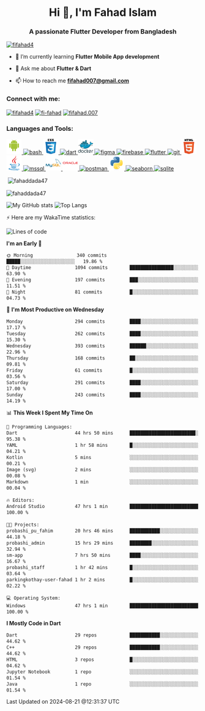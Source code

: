 <h1 align="center">Hi 👋, I'm Fahad Islam</h1>
<h3 align="center">A passionate Flutter Developer from Bangladesh</h3>

<p align="left"> <a href="https://twitter.com/fifahad4" target="blank"><img src="https://img.shields.io/twitter/follow/fifahad4?logo=twitter&style=for-the-badge" alt="fifahad4" /></a> </p>

- 🌱 I’m currently learning **Flutter Mobile App development**

- 💬 Ask me about **Flutter & Dart**

- 📫 How to reach me **fifahad007@gmail.com**

<h3 align="left">Connect with me:</h3>
<p align="left">
<a href="https://twitter.com/fifahad4" target="blank"><img align="center" src="https://raw.githubusercontent.com/rahuldkjain/github-profile-readme-generator/master/src/images/icons/Social/twitter.svg" alt="fifahad4" height="30" width="40" /></a>
<a href="https://linkedin.com/in/fi-fahad" target="blank"><img align="center" src="https://raw.githubusercontent.com/rahuldkjain/github-profile-readme-generator/master/src/images/icons/Social/linked-in-alt.svg" alt="fi-fahad" height="30" width="40" /></a>
<a href="https://fb.com/fifahad.007" target="blank"><img align="center" src="https://raw.githubusercontent.com/rahuldkjain/github-profile-readme-generator/master/src/images/icons/Social/facebook.svg" alt="fifahad.007" height="30" width="40" /></a>
</p>

<h3 align="left">Languages and Tools:</h3>
<p align="left"> <a href="https://developer.android.com" target="_blank" rel="noreferrer"> <img src="https://raw.githubusercontent.com/devicons/devicon/master/icons/android/android-original-wordmark.svg" alt="android" width="40" height="40"/> </a> <a href="https://www.gnu.org/software/bash/" target="_blank" rel="noreferrer"> <img src="https://www.vectorlogo.zone/logos/gnu_bash/gnu_bash-icon.svg" alt="bash" width="40" height="40"/> </a> <a href="https://www.w3schools.com/css/" target="_blank" rel="noreferrer"> <img src="https://raw.githubusercontent.com/devicons/devicon/master/icons/css3/css3-original-wordmark.svg" alt="css3" width="40" height="40"/> </a> <a href="https://dart.dev" target="_blank" rel="noreferrer"> <img src="https://www.vectorlogo.zone/logos/dartlang/dartlang-icon.svg" alt="dart" width="40" height="40"/> </a> <a href="https://www.docker.com/" target="_blank" rel="noreferrer"> <img src="https://raw.githubusercontent.com/devicons/devicon/master/icons/docker/docker-original-wordmark.svg" alt="docker" width="40" height="40"/> </a> <a href="https://www.figma.com/" target="_blank" rel="noreferrer"> <img src="https://www.vectorlogo.zone/logos/figma/figma-icon.svg" alt="figma" width="40" height="40"/> </a> <a href="https://firebase.google.com/" target="_blank" rel="noreferrer"> <img src="https://www.vectorlogo.zone/logos/firebase/firebase-icon.svg" alt="firebase" width="40" height="40"/> </a> <a href="https://flutter.dev" target="_blank" rel="noreferrer"> <img src="https://www.vectorlogo.zone/logos/flutterio/flutterio-icon.svg" alt="flutter" width="40" height="40"/> </a> <a href="https://git-scm.com/" target="_blank" rel="noreferrer"> <img src="https://www.vectorlogo.zone/logos/git-scm/git-scm-icon.svg" alt="git" width="40" height="40"/> </a> <a href="https://www.w3.org/html/" target="_blank" rel="noreferrer"> <img src="https://raw.githubusercontent.com/devicons/devicon/master/icons/html5/html5-original-wordmark.svg" alt="html5" width="40" height="40"/> </a> <a href="https://www.java.com" target="_blank" rel="noreferrer"> <img src="https://raw.githubusercontent.com/devicons/devicon/master/icons/java/java-original.svg" alt="java" width="40" height="40"/> </a> <a href="https://www.microsoft.com/en-us/sql-server" target="_blank" rel="noreferrer"> <img src="https://www.svgrepo.com/show/303229/microsoft-sql-server-logo.svg" alt="mssql" width="40" height="40"/> </a> <a href="https://www.mysql.com/" target="_blank" rel="noreferrer"> <img src="https://raw.githubusercontent.com/devicons/devicon/master/icons/mysql/mysql-original-wordmark.svg" alt="mysql" width="40" height="40"/> </a> <a href="https://www.oracle.com/" target="_blank" rel="noreferrer"> <img src="https://raw.githubusercontent.com/devicons/devicon/master/icons/oracle/oracle-original.svg" alt="oracle" width="40" height="40"/> </a> <a href="https://postman.com" target="_blank" rel="noreferrer"> <img src="https://www.vectorlogo.zone/logos/getpostman/getpostman-icon.svg" alt="postman" width="40" height="40"/> </a> <a href="https://www.python.org" target="_blank" rel="noreferrer"> <img src="https://raw.githubusercontent.com/devicons/devicon/master/icons/python/python-original.svg" alt="python" width="40" height="40"/> </a> <a href="https://seaborn.pydata.org/" target="_blank" rel="noreferrer"> <img src="https://seaborn.pydata.org/_images/logo-mark-lightbg.svg" alt="seaborn" width="40" height="40"/> </a> <a href="https://www.sqlite.org/" target="_blank" rel="noreferrer"> <img src="https://www.vectorlogo.zone/logos/sqlite/sqlite-icon.svg" alt="sqlite" width="40" height="40"/> </a> </p>

<p>&nbsp;<img align="center" src="https://github-readme-stats.vercel.app/api?username=fahaddada47&show_icons=true&locale=en" alt="fahaddada47" /></p>

<p><img align="center" src="https://github-readme-streak-stats.herokuapp.com/?user=fahaddada47&theme=dark" alt="fahaddada47" /></p>


![My GitHub stats](https://github-readme-stats.vercel.app/api?username=Fahaddada47&show_icons=true&theme=radical)
![Top Langs](https://github-readme-stats.vercel.app/api/top-langs/?username=Fahaddada47&layout=donut)


⚡ Here are my WakaTime statistics:

<!--START_SECTION:waka-->
![Lines of code](https://img.shields.io/badge/From%20Hello%20World%20I%27ve%20Written-1.0%20million%20lines%20of%20code-blue)

**I'm an Early 🐤** 

```text
🌞 Morning                340 commits         █████░░░░░░░░░░░░░░░░░░░░   19.86 % 
🌆 Daytime                1094 commits        ████████████████░░░░░░░░░   63.90 % 
🌃 Evening                197 commits         ███░░░░░░░░░░░░░░░░░░░░░░   11.51 % 
🌙 Night                  81 commits          █░░░░░░░░░░░░░░░░░░░░░░░░   04.73 % 
```
📅 **I'm Most Productive on Wednesday** 

```text
Monday                   294 commits         ████░░░░░░░░░░░░░░░░░░░░░   17.17 % 
Tuesday                  262 commits         ████░░░░░░░░░░░░░░░░░░░░░   15.30 % 
Wednesday                393 commits         ██████░░░░░░░░░░░░░░░░░░░   22.96 % 
Thursday                 168 commits         ██░░░░░░░░░░░░░░░░░░░░░░░   09.81 % 
Friday                   61 commits          █░░░░░░░░░░░░░░░░░░░░░░░░   03.56 % 
Saturday                 291 commits         ████░░░░░░░░░░░░░░░░░░░░░   17.00 % 
Sunday                   243 commits         ████░░░░░░░░░░░░░░░░░░░░░   14.19 % 
```


📊 **This Week I Spent My Time On** 

```text
💬 Programming Languages: 
Dart                     44 hrs 50 mins      ████████████████████████░   95.38 % 
YAML                     1 hr 58 mins        █░░░░░░░░░░░░░░░░░░░░░░░░   04.21 % 
Kotlin                   5 mins              ░░░░░░░░░░░░░░░░░░░░░░░░░   00.21 % 
Image (svg)              2 mins              ░░░░░░░░░░░░░░░░░░░░░░░░░   00.08 % 
Markdown                 1 min               ░░░░░░░░░░░░░░░░░░░░░░░░░   00.04 % 

🔥 Editors: 
Android Studio           47 hrs 1 min        █████████████████████████   100.00 % 

🐱‍💻 Projects: 
probashi_pu_fahim        20 hrs 46 mins      ███████████░░░░░░░░░░░░░░   44.18 % 
probashi_admin           15 hrs 29 mins      ████████░░░░░░░░░░░░░░░░░   32.94 % 
sm-app                   7 hrs 50 mins       ████░░░░░░░░░░░░░░░░░░░░░   16.67 % 
probashi_staff           1 hr 42 mins        █░░░░░░░░░░░░░░░░░░░░░░░░   03.64 % 
parkingkothay-user-fahad 1 hr 2 mins         █░░░░░░░░░░░░░░░░░░░░░░░░   02.22 % 

💻 Operating System: 
Windows                  47 hrs 1 min        █████████████████████████   100.00 % 
```

**I Mostly Code in Dart** 

```text
Dart                     29 repos            ███████████░░░░░░░░░░░░░░   44.62 % 
C++                      29 repos            ███████████░░░░░░░░░░░░░░   44.62 % 
HTML                     3 repos             █░░░░░░░░░░░░░░░░░░░░░░░░   04.62 % 
Jupyter Notebook         1 repo              ░░░░░░░░░░░░░░░░░░░░░░░░░   01.54 % 
Java                     1 repo              ░░░░░░░░░░░░░░░░░░░░░░░░░   01.54 % 
```




 Last Updated on 2024-08-21 @12:31:37 UTC
<!--END_SECTION:waka-->
